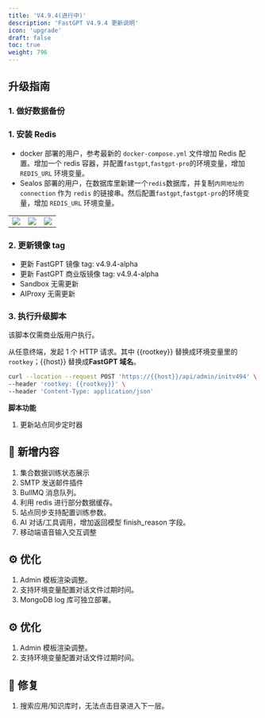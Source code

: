 ```yaml
---
title: 'V4.9.4(进行中)'
description: 'FastGPT V4.9.4 更新说明'
icon: 'upgrade'
draft: false
toc: true
weight: 796
---
```


## 升级指南

### 1. 做好数据备份

### 1. 安装 Redis

* docker 部署的用户，参考最新的 `docker-compose.yml` 文件增加 Redis 配置。增加一个 redis 容器，并配置`fastgpt`,`fastgpt-pro`的环境变量，增加 `REDIS_URL` 环境变量。
* Sealos 部署的用户，在数据库里新建一个`redis`数据库，并复制`内网地址的 connection` 作为 `redis` 的链接串。然后配置`fastgpt`,`fastgpt-pro`的环境变量，增加 `REDIS_URL` 环境变量。

| | | |
| --- | --- |  --- |
| ![](/imgs/sealos-redis1.png) | ![](/imgs/sealos-redis2.png) |  ![](/imgs/sealos-redis3.png) |

### 2. 更新镜像 tag

- 更新 FastGPT 镜像 tag: v4.9.4-alpha
- 更新 FastGPT 商业版镜像 tag: v4.9.4-alpha
- Sandbox 无需更新
- AIProxy 无需更新

### 3. 执行升级脚本

该脚本仅需商业版用户执行。

从任意终端，发起 1 个 HTTP 请求。其中 {{rootkey}} 替换成环境变量里的 `rootkey`；{{host}} 替换成**FastGPT 域名**。

```bash
curl --location --request POST 'https://{{host}}/api/admin/initv494' \
--header 'rootkey: {{rootkey}}' \
--header 'Content-Type: application/json'
```

**脚本功能**

1. 更新站点同步定时器

## 🚀 新增内容

1. 集合数据训练状态展示
2. SMTP 发送邮件插件
3. BullMQ 消息队列。
4. 利用 redis 进行部分数据缓存。
5. 站点同步支持配置训练参数。
6. AI 对话/工具调用，增加返回模型 finish_reason 字段。
7. 移动端语音输入交互调整

## ⚙️ 优化

1. Admin 模板渲染调整。
2. 支持环境变量配置对话文件过期时间。
3. MongoDB log 库可独立部署。

## ⚙️ 优化

1. Admin 模板渲染调整。
2. 支持环境变量配置对话文件过期时间。

## 🐛 修复

1. 搜索应用/知识库时，无法点击目录进入下一层。